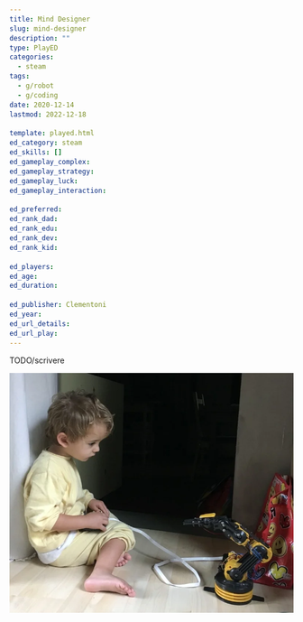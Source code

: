 ```yaml
---
title: Mind Designer
slug: mind-designer
description: ""
type: PlayED
categories:
  - steam
tags:
  - g/robot
  - g/coding
date: 2020-12-14
lastmod: 2022-12-18

template: played.html
ed_category: steam
ed_skills: []
ed_gameplay_complex: 
ed_gameplay_strategy: 
ed_gameplay_luck: 
ed_gameplay_interaction: 

ed_preferred: 
ed_rank_dad: 
ed_rank_edu: 
ed_rank_dev: 
ed_rank_kid: 

ed_players: 
ed_age: 
ed_duration: 

ed_publisher: Clementoni
ed_year: 
ed_url_details: 
ed_url_play: 
---
```


TODO/scrivere 

![](../../assets/img/played/steam/steam_braccio_robot.webp)


